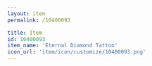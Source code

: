 ```yaml
---
layout: item
permalink: /10400093

title: Item
id: 10400093
item_name: 'Eternal Diamond Tattoo'
icon_url: 'item/icon/customize/10400093.png'
---
```

